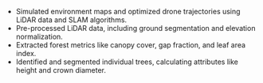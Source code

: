 - Simulated environment maps and optimized drone trajectories using LiDAR data and SLAM algorithms.
- Pre-processed LiDAR data, including ground segmentation and elevation normalization.
- Extracted forest metrics like canopy cover, gap fraction, and leaf area index.
- Identified and segmented individual trees, calculating attributes like height and crown diameter.
